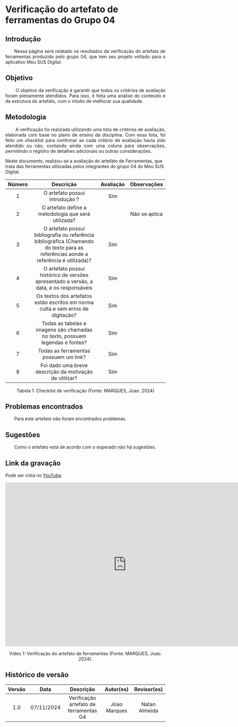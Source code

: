# Verificação do artefato de ferramentas do Grupo 04

## Introdução 
<p align="justify">&emsp;&emsp;Nessa página será relatado os resultados da verificação do artefato de ferramentas produzido pelo grupo 04, que tem seu projeto voltado para o aplicativo Meu SUS Digital.</p>

## Objetivo

<p align="justify">
&emsp;&emsp; O objetivo da verificação é garantir que todos os critérios de avaliação foram plenamente atendidos. Para isso, é feita uma análise do conteúdo e da estrutura do artefato, com o intuito de melhorar sua qualidade.
</p>

## Metodologia
<p align="justify">
&emsp;&emsp; A verificação foi realizada utilizando uma lista de critérios de avaliação, elaborada com base no plano de ensino da disciplina. Com essa lista, foi feito um checklist para confirmar se cada critério de avaliação havia sido atendido ou não, contando ainda com uma coluna para observações, permitindo o registro de detalhes adicionais ou outras considerações.

Neste documento, realizou-se a avaliação do artefato de Ferramentas, que trata das ferramentas utilizadas pelos integrantes do grupo 04 do Meu SUS Digital</a>.
</p>

<center>

| Número | Descrição | Avaliação | Observações | 
| :----: | :-------: | :-------: | :--------: | 
| 1 | O artefato possui introdução ?| Sim | |
| 2 | O artefato define a metodologia que será utilizada? |  | Não se aplica |
| 3 | O artefato possui bibliografia ou referência bibliográfica (Chamando do texto para as referências aonde a referência é utilizada)? | Sim | |
| 4 | O artefato possui histórico de versões apresentado a versão, a data, e os responsáveis | Sim | |
| 5 | Os textos dos artefatos estão escritos em norma culta e sem erros de digitação? | Sim | |
| 6 | Todas as tabelas e imagens são chamadas no texto, possuem legendas e fontes? | Sim | |
| 7 | Todas as ferramentas possuem um link? | Sim | |
| 8 | Foi dado uma breve descrição da motivação de utilizar? | Sim | |

</center>

<center>
<figcaption>Tabela 1: Checklist de verificação (Fonte: MARQUES, Joao. 2024)</figcaption>
</center>


## Problemas encontrados
<p align="justify">&emsp;&emsp;Para este artefato não foram encontrados problemas.</p>

## Sugestões
<p align="justify">&emsp;&emsp;Como o artefato está de acordo com o esperado não há sugestões.</p>

## Link da gravação
Pode ser vista no [YouTube](https://youtu.be/biNe1jBMp8M?si=0Kk6IVkoVy5MAGGw).</p>

<center>
  <iframe width="760" height="515" src="https://youtu.be/biNe1jBMp8M?si=0Kk6IVkoVy5MAGGw" title="YouTube video player" frameborder="0" allow="accelerometer; autoplay; clipboard-write; encrypted-media; gyroscope; picture-in-picture; web-share" referrerpolicy="strict-origin-when-cross-origin" allowfullscreen></iframe>
<p>Vídeo 1: Verificação do artefato de ferramentas (Fonte: MARQUES, Joao. 2024).</p>
</center>

## Histórico de versão

| Versão |    Data    |      Descrição       |  Autor(es) | Revisor(es) |
| :----: | :--------: | :------------------: | :-----: | :-----: |
|  1.0   | 07/11/2024 | Verificação artefato de ferramentas G4|  Joao Marques | Natan Almeida |